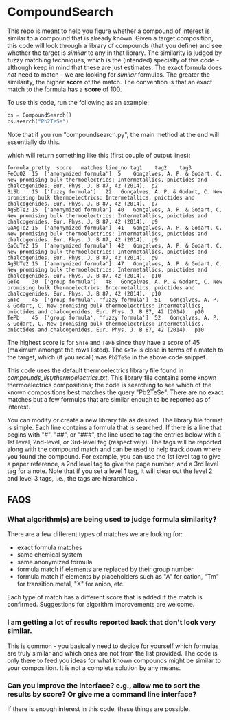 # CompoundSearch

This repo is meant to help you figure whether a compound of interest is similar to a compound that is already known. Given a target composition, this code will look through a library of compounds (that you define) and see whether the target is *similar* to any in that library. The similarity is judged by fuzzy matching techniques, which is the (intended) specialty of this code - although keep in mind that these are just estimates. The exact formula does *not* need to match - we are looking for *similar* formulas. The greater the similarity, the higher **score** of the match. The convention is that an exact match to the formula has a **score** of 100.

To use this code, run the following as an example:

```python
cs = CompoundSearch()
cs.search("Pb2TeSe")
```
Note that if you run "compoundsearch.py", the main method at the end will essentially do this.

which will return something like this (first couple of output lines):
```
formula_pretty	score	matches	line_no	tag1	tag2	tag3
FeCuO2	15	['anonymized formula']	5	 Gonçalves, A. P. & Godart, C. New promising bulk thermoelectrics: Intermetallics, pnictides and chalcogenides. Eur. Phys. J. B 87, 42 (2014).	p2	
BiSb	15	['fuzzy formula']	22	 Gonçalves, A. P. & Godart, C. New promising bulk thermoelectrics: Intermetallics, pnictides and chalcogenides. Eur. Phys. J. B 87, 42 (2014).	p7	
AgSbTe2	15	['anonymized formula']	40	 Gonçalves, A. P. & Godart, C. New promising bulk thermoelectrics: Intermetallics, pnictides and chalcogenides. Eur. Phys. J. B 87, 42 (2014).	p9	
GaAgTe2	15	['anonymized formula']	41	 Gonçalves, A. P. & Godart, C. New promising bulk thermoelectrics: Intermetallics, pnictides and chalcogenides. Eur. Phys. J. B 87, 42 (2014).	p9	
GaCuTe2	15	['anonymized formula']	42	 Gonçalves, A. P. & Godart, C. New promising bulk thermoelectrics: Intermetallics, pnictides and chalcogenides. Eur. Phys. J. B 87, 42 (2014).	p9	
AgSbTe2	15	['anonymized formula']	47	 Gonçalves, A. P. & Godart, C. New promising bulk thermoelectrics: Intermetallics, pnictides and chalcogenides. Eur. Phys. J. B 87, 42 (2014).	p10	
GeTe	30	['group formula']	48	 Gonçalves, A. P. & Godart, C. New promising bulk thermoelectrics: Intermetallics, pnictides and chalcogenides. Eur. Phys. J. B 87, 42 (2014).	p10	
SnTe	45	['group formula', 'fuzzy formula']	51	 Gonçalves, A. P. & Godart, C. New promising bulk thermoelectrics: Intermetallics, pnictides and chalcogenides. Eur. Phys. J. B 87, 42 (2014).	p10	
TePb	45	['group formula', 'fuzzy formula']	52	 Gonçalves, A. P. & Godart, C. New promising bulk thermoelectrics: Intermetallics, pnictides and chalcogenides. Eur. Phys. J. B 87, 42 (2014).	p10	
```

The highest score is for ``SnTe`` and ``TePb`` since they have a score of 45 (maximum amongst the rows listed). The ``GeTe`` is close in terms of a match to the target, which (if you recall) was ``Pb2TeSe`` in the above code snippet.

This code uses the default thermoelectrics library file found in *compounds_list/thermoelectrics.txt*. This library file contains some known thermoelectrics compositions; the code is searching to see which of the known compositions best matches the query "Pb2TeSe". There are no exact matches but a few formulas that are similar enough to be reported as of interest.

You can modify or create a new library file as desired. The library file format is simple. Each line contains a formula that is searched. If there is a line that begins with "#", "##", or "###", the line used to tag the entries below with a 1st level, 2nd-level, or 3rd-level tag (respectively). The tags will be reported along with the compound match and can be used to help track down where you found the compound. For example, you can use the 1st level tag to give a paper reference, a 2nd level tag to give the page number, and a 3rd level tag for a note. Note that if you set a level 1 tag, it will clear out the level 2 and level 3 tags, i.e., the tags are hierarchical.

## FAQS

### What algorithm(s) are being used to judge formula similarity?

There are a few different types of matches we are looking for:
* exact formula matches
* same chemical system
* same anonymized formula
* formula match if elements are replaced by their group number
* formula match if elements by placeholders such as "A" for cation, "Tm" for transition metal, "X" for anion, etc.

Each type of match has a different score that is added if the match is confirmed. Suggestions for algorithm improvements are welcome.

### I am getting a lot of results reported back that don't look very similar.
This is common - you basically need to decide for yourself which formulas are truly similar and which ones are not from the list provided. The code is only there to feed you ideas for what known compounds might be similar to your composition. It is not a complete solution by any means.

### Can you improve the interface? e.g., allow me to sort the results by score? Or give me a command line interface?

If there is enough interest in this code, these things are possible.


